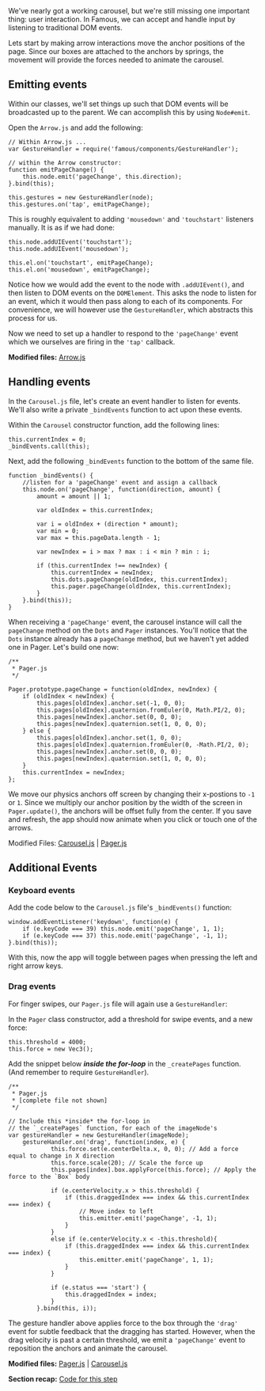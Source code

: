 <span class="intro-graf">
We've nearly got a working carousel, but we're still missing one important thing: user interaction. In Famous, we can accept and handle input by listening to traditional DOM events.
</span>

Lets start by making arrow interactions move the anchor positions of the page. Since our boxes are attached to the anchors by springs, the movement will provide the forces needed to animate the carousel.

## Emitting events

Within our classes, we'll set things up such that DOM events will be broadcasted up to the parent. We can accomplish this by using `Node#emit`.

Open the `Arrow.js` and add the following:


    // Within Arrow.js ...
    var GestureHandler = require('famous/components/GestureHandler');

    // within the Arrow constructor:
    function emitPageChange() {
        this.node.emit('pageChange', this.direction);
    }.bind(this);

    this.gestures = new GestureHandler(node);
    this.gestures.on('tap', emitPageChange);



This is roughly equivalent to adding `'mousedown'` and `'touchstart'` listeners manually. It is as if we had done:

    this.node.addUIEvent('touchstart');
    this.node.addUIEvent('mousedown');

    this.el.on('touchstart', emitPageChange);
    this.el.on('mousedown', emitPageChange);


Notice how we would add the event to the node with `.addUIEvent()`, and then listen to DOM events on the `DOMElement`. This asks the node to listen for an event, which it would then pass along to each of its components.
For convenience, we will however use the `GestureHandler`, which abstracts this process for us.

Now we need to set up a handler to respond to the `'pageChange'` event which we ourselves are firing in the `'tap'` callback.

<div class="sidenote">
<p><strong>Modified files:</strong> <a href="https://github.com/famous/lesson-carousel-starter-kit/blob/step8-EmittingHandlingEvents/src/carousel/Arrow.js">Arrow.js</a></p>
</div>

## Handling events

In the `Carousel.js` file, let's create an event handler to listen for events. We'll also write a private `_bindEvents` function to act upon these events.

Within the `Carousel` constructor function, add the following lines:

    this.currentIndex = 0;
    _bindEvents.call(this);

Next, add the following `_bindEvents` function to the bottom of the same file.

    function _bindEvents() {
        //listen for a 'pageChange' event and assign a callback
        this.node.on('pageChange', function(direction, amount) {
            amount = amount || 1;

            var oldIndex = this.currentIndex;

            var i = oldIndex + (direction * amount);
            var min = 0;
            var max = this.pageData.length - 1;

            var newIndex = i > max ? max : i < min ? min : i;

            if (this.currentIndex !== newIndex) {
                this.currentIndex = newIndex;
                this.dots.pageChange(oldIndex, this.currentIndex);
                this.pager.pageChange(oldIndex, this.currentIndex);
            }
        }.bind(this));
    }


When receiving a `'pageChange'` event, the carousel instance will call the `pageChange` method on the `Dots` and `Pager` instances. You'll notice that the `Dots` instance already has a `pageChange` method, but we haven't yet added one in Pager. Let's build one now:

    /**
     * Pager.js
     */

    Pager.prototype.pageChange = function(oldIndex, newIndex) {
        if (oldIndex < newIndex) {
            this.pages[oldIndex].anchor.set(-1, 0, 0);
            this.pages[oldIndex].quaternion.fromEuler(0, Math.PI/2, 0);
            this.pages[newIndex].anchor.set(0, 0, 0);
            this.pages[newIndex].quaternion.set(1, 0, 0, 0);
        } else {
            this.pages[oldIndex].anchor.set(1, 0, 0);
            this.pages[oldIndex].quaternion.fromEuler(0, -Math.PI/2, 0);
            this.pages[newIndex].anchor.set(0, 0, 0);
            this.pages[newIndex].quaternion.set(1, 0, 0, 0);
        }
        this.currentIndex = newIndex;
    };

We move our physics anchors off screen by changing their x-postions to `-1` or `1`. Since we multiply our anchor position by the width of the screen in `Pager.update()`, the anchors will be offset fully from the center. If you save and refresh, the app should now animate when you click or touch one of the arrows.

<span class="sidenote">Modified Files: [Carousel.js](https://github.com/famous/lesson-carousel-starter-kit/blob/step8-EmittingHandlingEvents/src/carousel/Carousel.js)
  | [Pager.js](https://github.com/famous/lesson-carousel-starter-kit/blob/step8-EmittingHandlingEvents/src/carousel/Pager.js)
</span>

## Additional Events

### Keyboard events

Add the code below to the `Carousel.js` file's `_bindEvents()` function:



    window.addEventListener('keydown', function(e) {
        if (e.keyCode === 39) this.node.emit('pageChange', 1, 1);
        if (e.keyCode === 37) this.node.emit('pageChange', -1, 1);
    }.bind(this));

With this, now the app will toggle between pages when pressing the left and right arrow keys.

### Drag events

For finger swipes, our `Pager.js` file will again use a `GestureHandler`:


In the `Pager` class constructor, add a threshold for swipe events, and a new force:

    this.threshold = 4000;
    this.force = new Vec3();

Add the snippet below _**inside the for-loop**_ in the `_createPages` function. (And remember to require `GestureHandler`).

    /**
     * Pager.js
     * [complete file not shown]
     */

    // Include this *inside* the for-loop in
    // the `_createPages` function, for each of the imageNode's
    var gestureHandler = new GestureHandler(imageNode);
        gestureHandler.on('drag', function(index, e) {
                this.force.set(e.centerDelta.x, 0, 0); // Add a force equal to change in X direction
                this.force.scale(20); // Scale the force up
                this.pages[index].box.applyForce(this.force); // Apply the force to the `Box` body

                if (e.centerVelocity.x > this.threshold) {
                    if (this.draggedIndex === index && this.currentIndex === index) {
                        // Move index to left
                        this.emitter.emit('pageChange', -1, 1);
                    }
                }
                else if (e.centerVelocity.x < -this.threshold){
                    if (this.draggedIndex === index && this.currentIndex === index) {
                        this.emitter.emit('pageChange', 1, 1);
                    }
                }

                if (e.status === 'start') {
                    this.draggedIndex = index;
                }
            }.bind(this, i));

The gesture handler above applies force to the box through the `'drag'` event for subtle feedback that the dragging has started. However, when the drag velocity is past a certain threshold, we emit a `'pageChange'` event to reposition the anchors and animate the carousel.

<div class="sidenote--other">
<p><strong>Modified files:</strong> <a href="https://github.com/famous/lesson-carousel-starter-kit/blob/step8-EmittingHandlingEvents/src/carousel/Pager.js">Pager.js</a> | <a href="https://github.com/famous/lesson-carousel-starter-kit/blob/step8-EmittingHandlingEvents/src/carousel/Carousel.js">Carousel.js</a></p>
</div>

<div class="sidenote">
<p><strong>Section recap:</strong> <a href="https://github.com/famous/lesson-carousel-starter-kit/tree/step8-EmittingHandlingEvents">Code for this step</a></p>
</div>
